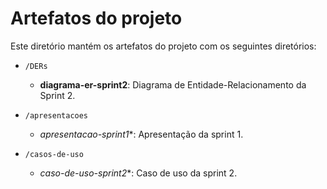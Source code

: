 # Artefatos do projeto

Este diretório mantém os artefatos do projeto com os seguintes diretórios: 

* `/DERs`
	* **diagrama-er-sprint2**: Diagrama de Entidade-Relacionamento da Sprint 2.

* `/apresentacoes`
	* *apresentacao-sprint1**: Apresentação da sprint 1.
 * `/casos-de-uso`
   	* *caso-de-uso-sprint2**: Caso de uso da sprint 2.
